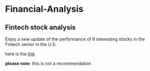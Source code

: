 # Financial-Analysis

## Fintech stock analysis
 Enjoy a new update of the performance of 6 interesting
 stocks in the Fintech sector in the U.S.
 
 here is the [link](https://rawcdn.githack.com/elior631/Financial-Analysis/34eb74d69caaa8a9febaa3989dfee3d2156b4cbd/Fintech%20preferred%20stocks%20analysis.html) 
 
**please note**: this is not a recommendation

